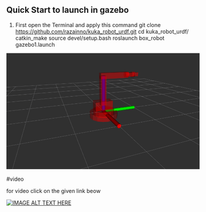 



## Quick Start to launch in gazebo 
1)  First open the Terminal and apply this command
        git clone https://github.com/razainno/kuka_robot_urdf.git
        cd kuka_robot_urdf/
        catkin_make
        source devel/setup.bash 
        roslaunch box_robot gazebo1.launch 

![](kuka_robot.png)

#video

for video click on the given link beow

[![IMAGE ALT TEXT HERE](http://img.youtube.com/vi/P-RB-ZMzhpE/0.jpg)](http://www.youtube.com/watch?v=P-RB-ZMzhpE)
